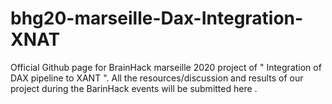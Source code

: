 # bhg20-marseille-Dax-Integration-XNAT
Official Github page for BrainHack marseille 2020 project of " Integration of DAX pipeline to XANT ". All the resources/discussion and results of our project during the BarinHack events will be submitted here . 
